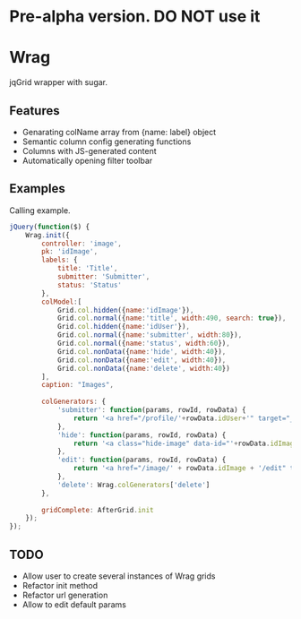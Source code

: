 Pre-alpha version. DO NOT use it
========================
Wrag
====

jqGrid wrapper with sugar.

Features
--------

* Genarating colName array from {name: label} object
* Semantic column config generating functions
* Columns with JS-generated content
* Automatically opening filter toolbar

Examples
--------

Calling example.

```js
jQuery(function($) {
    Wrag.init({
        controller: 'image',
        pk: 'idImage',
        labels: {
            title: 'Title',
            submitter: 'Submitter',
            status: 'Status'
        },
        colModel:[
            Grid.col.hidden({name:'idImage'}),
            Grid.col.normal({name:'title', width:490, search: true}),
            Grid.col.hidden({name:'idUser'}),
            Grid.col.normal({name:'submitter', width:80}),
            Grid.col.normal({name:'status', width:60}),
            Grid.col.nonData({name:'hide', width:40}),
            Grid.col.nonData({name:'edit', width:40}),
            Grid.col.nonData({name:'delete', width:40})
        ],
        caption: "Images",
        
        colGenerators: {
            'submitter': function(params, rowId, rowData) {
                return '<a href="/profile/'+rowData.idUser+'" target="_blank">'+rowData.submitter+'</a>';
            },
            'hide': function(params, rowId, rowData) {
                return '<a class="hide-image" data-id="'+rowData.idImage+'">Hide</a>';
            },
            'edit': function(params, rowId, rowData) {
                return '<a href="/image/' + rowData.idImage + '/edit" target="_blank">Edit</a>';
            },
            'delete': Wrag.colGenerators['delete']
        },
        
        gridComplete: AfterGrid.init
    });
});
```

TODO
----

* Allow user to create several instances of Wrag grids
* Refactor init method
* Refactor url generation
* Allow to edit default params

